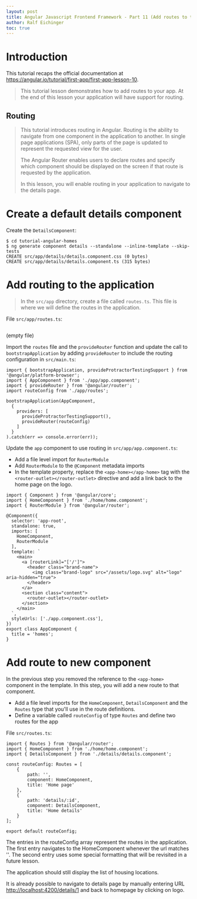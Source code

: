 ```yaml
---
layout: post
title: Angular Javascript Frontend Framework - Part 11 (Add routes to the application)
author: Ralf Eichinger
toc: true
---
```



# Introduction

This tutorial recaps the official documentation at <https://angular.io/tutorial/first-app/first-app-lesson-10>.

> This tutorial lesson demonstrates how to add routes to your app.
> At the end of this lesson your application will have support for routing.

## Routing

> This tutorial introduces routing in Angular. Routing is the ability to navigate from one component in the application to another.
> In single page applications (SPA), only parts of the page is updated to represent the requested view for the user.
>
> The Angular Router enables users to declare routes and specify which component should be displayed on the screen if that route is requested by the application.
> 
> In this lesson, you will enable routing in your application to navigate to the details page.

# Create a default details component

Create the `DetailsComponent`:

```
$ cd tutorial-angular-homes
$ ng generate component details --standalone --inline-template --skip-tests
CREATE src/app/details/details.component.css (0 bytes)
CREATE src/app/details/details.component.ts (315 bytes)
```

# Add routing to the application

> In the `src/app` directory, create a file called `routes.ts`. This file is where we will define the routes in the application.

File `src/app/routes.ts`:

```

```

(empty file)

Import the `routes` file and the `provideRouter` function and update the call to `bootstrapApplication` by adding `provideRouter` to include the routing configuration in `src/main.ts`:

```
import { bootstrapApplication, provideProtractorTestingSupport } from '@angular/platform-browser';
import { AppComponent } from './app/app.component';
import { provideRouter } from '@angular/router';
import routeConfig from './app/routes';

bootstrapApplication(AppComponent,
  {
    providers: [
      provideProtractorTestingSupport(),
      provideRouter(routeConfig)
    ]
  }
).catch(err => console.error(err));
```

Update the `app` component to use routing in `src/app/app.component.ts`:

* Add a file level import for `RouterModule`
* Add `RouterModule` to the `@Component` metadata imports
* In the template property, replace the `<app-home></app-home>` tag with the `<router-outlet></router-outlet>` directive and add a link back to the home page on the logo.

```
import { Component } from '@angular/core';
import { HomeComponent } from './home/home.component';
import { RouterModule } from '@angular/router';

@Component({
  selector: 'app-root',
  standalone: true,
  imports: [
    HomeComponent,
    RouterModule
  ],
  template: `
    <main>
      <a [routerLink]="['/']">
        <header class="brand-name">
          <img class="brand-logo" src="/assets/logo.svg" alt="logo" aria-hidden="true">
        </header>
      </a>
      <section class="content">
        <router-outlet></router-outlet>
      </section>
    </main>
  `,
  styleUrls: ['./app.component.css'],
})
export class AppComponent {
  title = 'homes';
}
```

# Add route to new component

In the previous step you removed the reference to the `<app-home>` component in the template. In this step, you will add a new route to that component.

* Add a file level imports for the `HomeComponent`, `DetailsComponent` and the `Routes` type that you'll use in the route definitions.
* Define a variable called `routeConfig` of type `Routes` and define two routes for the app

File `src/routes.ts`:

```
import { Routes } from '@angular/router';
import { HomeComponent } from './home/home.component';
import { DetailsComponent } from './details/details.component';

const routeConfig: Routes = [
    {
        path: '',
        component: HomeComponent,
        title: 'Home page'
    },
    {
        path: 'details/:id',
        component: DetailsComponent,
        title: 'Home details'
    }
];

export default routeConfig;
```

The entries in the routeConfig array represent the routes in the application.
The first entry navigates to the HomeComponent whenever the url matches ''.
The second entry uses some special formatting that will be revisited in a future lesson.

The application should still display the list of housing locations.

It is already possible to navigate to details page by manually entering URL <http://localhost:4200/details/1> and back to homepage by clicking on logo.
